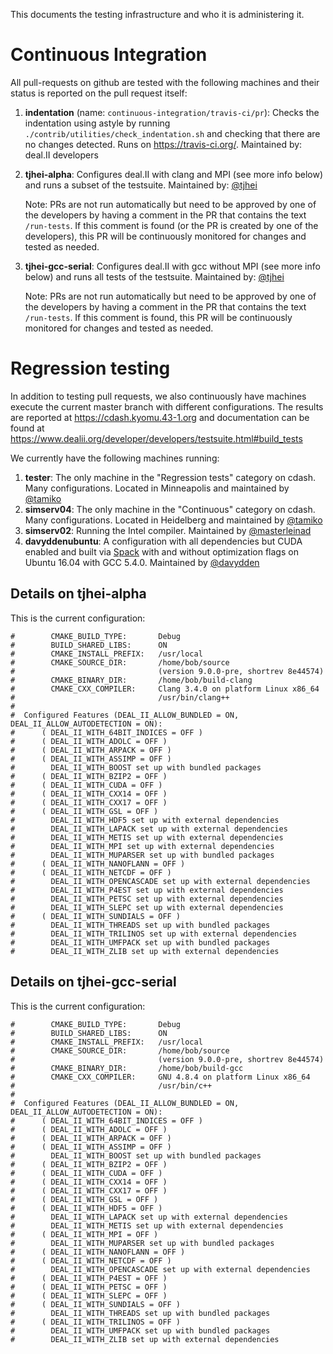 This documents the testing infrastructure and who it is administering it.

# Continuous Integration

All pull-requests on github are tested with the following machines and their status is reported on the pull request itself:

1. **indentation** (name: ``continuous-integration/travis-ci/pr``): Checks the indentation using astyle by running ``./contrib/utilities/check_indentation.sh`` and checking that there are no changes detected. Runs on https://travis-ci.org/. Maintained by: deal.II developers

2. **tjhei-alpha**: Configures deal.II with clang and MPI (see more info below) and runs a subset of the testsuite. Maintained by: [@tjhei](https://github.com/tjhei)

   Note: PRs are not run automatically but need to be approved by one of the developers by having a comment in the PR that contains the text ``/run-tests``. If this comment is found (or the PR is created by one of the developers), this PR will be continuously monitored for changes and tested as needed.

3. **tjhei-gcc-serial**: Configures deal.II with gcc without MPI (see more info below) and runs all tests of the testsuite. Maintained by: [@tjhei](https://github.com/tjhei)

   Note: PRs are not run automatically but need to be approved by one of the developers by having a comment in the PR that contains the text ``/run-tests``. If this comment is found, this PR will be continuously monitored for changes and tested as needed.

# Regression testing

In addition to testing pull requests, we also continuously have machines execute the current master branch with different configurations. The results are reported at https://cdash.kyomu.43-1.org and documentation can be found at https://www.dealii.org/developer/developers/testsuite.html#build_tests

We currently have the following machines running:

1. **tester**: The only machine in the "Regression tests" category on cdash. Many configurations. Located in Minneapolis and maintained by [@tamiko](https://github.com/tamiko)
2. **simserv04**: The only machine in the "Continuous" category on cdash. Many configurations. Located in Heidelberg and maintained by [@tamiko](https://github.com/tamiko)
3. **simserv02**: Running the Intel compiler. Maintained by [@masterleinad](https://github.com/masterleinad)
4. **davyddenubuntu**: A configuration with all dependencies but CUDA enabled and built via [Spack](https://github.com/dealii/dealii/wiki/deal.II-in-Spack) with and without optimization flags on Ubuntu 16.04 with GCC 5.4.0. Maintained by [@davydden](https://github.com/davydden)

## Details on **tjhei-alpha**

This is the current configuration:
```
#        CMAKE_BUILD_TYPE:       Debug
#        BUILD_SHARED_LIBS:      ON
#        CMAKE_INSTALL_PREFIX:   /usr/local
#        CMAKE_SOURCE_DIR:       /home/bob/source
#                                (version 9.0.0-pre, shortrev 8e44574)
#        CMAKE_BINARY_DIR:       /home/bob/build-clang
#        CMAKE_CXX_COMPILER:     Clang 3.4.0 on platform Linux x86_64
#                                /usr/bin/clang++
#
#  Configured Features (DEAL_II_ALLOW_BUNDLED = ON, DEAL_II_ALLOW_AUTODETECTION = ON):
#      ( DEAL_II_WITH_64BIT_INDICES = OFF )
#      ( DEAL_II_WITH_ADOLC = OFF )
#      ( DEAL_II_WITH_ARPACK = OFF )
#      ( DEAL_II_WITH_ASSIMP = OFF )
#        DEAL_II_WITH_BOOST set up with bundled packages
#      ( DEAL_II_WITH_BZIP2 = OFF )
#      ( DEAL_II_WITH_CUDA = OFF )
#      ( DEAL_II_WITH_CXX14 = OFF )
#      ( DEAL_II_WITH_CXX17 = OFF )
#      ( DEAL_II_WITH_GSL = OFF )
#        DEAL_II_WITH_HDF5 set up with external dependencies
#        DEAL_II_WITH_LAPACK set up with external dependencies
#        DEAL_II_WITH_METIS set up with external dependencies
#        DEAL_II_WITH_MPI set up with external dependencies
#        DEAL_II_WITH_MUPARSER set up with bundled packages
#      ( DEAL_II_WITH_NANOFLANN = OFF )
#      ( DEAL_II_WITH_NETCDF = OFF )
#        DEAL_II_WITH_OPENCASCADE set up with external dependencies
#        DEAL_II_WITH_P4EST set up with external dependencies
#        DEAL_II_WITH_PETSC set up with external dependencies
#        DEAL_II_WITH_SLEPC set up with external dependencies
#      ( DEAL_II_WITH_SUNDIALS = OFF )
#        DEAL_II_WITH_THREADS set up with bundled packages
#        DEAL_II_WITH_TRILINOS set up with external dependencies
#        DEAL_II_WITH_UMFPACK set up with bundled packages
#        DEAL_II_WITH_ZLIB set up with external dependencies
```

## Details on **tjhei-gcc-serial**

This is the current configuration:
```
#        CMAKE_BUILD_TYPE:       Debug
#        BUILD_SHARED_LIBS:      ON
#        CMAKE_INSTALL_PREFIX:   /usr/local
#        CMAKE_SOURCE_DIR:       /home/bob/source
#                                (version 9.0.0-pre, shortrev 8e44574)
#        CMAKE_BINARY_DIR:       /home/bob/build-gcc
#        CMAKE_CXX_COMPILER:     GNU 4.8.4 on platform Linux x86_64
#                                /usr/bin/c++
#
#  Configured Features (DEAL_II_ALLOW_BUNDLED = ON, DEAL_II_ALLOW_AUTODETECTION = ON):
#      ( DEAL_II_WITH_64BIT_INDICES = OFF )
#      ( DEAL_II_WITH_ADOLC = OFF )
#      ( DEAL_II_WITH_ARPACK = OFF )
#      ( DEAL_II_WITH_ASSIMP = OFF )
#        DEAL_II_WITH_BOOST set up with bundled packages
#      ( DEAL_II_WITH_BZIP2 = OFF )
#      ( DEAL_II_WITH_CUDA = OFF )
#      ( DEAL_II_WITH_CXX14 = OFF )
#      ( DEAL_II_WITH_CXX17 = OFF )
#      ( DEAL_II_WITH_GSL = OFF )
#      ( DEAL_II_WITH_HDF5 = OFF )
#        DEAL_II_WITH_LAPACK set up with external dependencies
#        DEAL_II_WITH_METIS set up with external dependencies
#      ( DEAL_II_WITH_MPI = OFF )
#        DEAL_II_WITH_MUPARSER set up with bundled packages
#      ( DEAL_II_WITH_NANOFLANN = OFF )
#      ( DEAL_II_WITH_NETCDF = OFF )
#        DEAL_II_WITH_OPENCASCADE set up with external dependencies
#      ( DEAL_II_WITH_P4EST = OFF )
#      ( DEAL_II_WITH_PETSC = OFF )
#      ( DEAL_II_WITH_SLEPC = OFF )
#      ( DEAL_II_WITH_SUNDIALS = OFF )
#        DEAL_II_WITH_THREADS set up with bundled packages
#      ( DEAL_II_WITH_TRILINOS = OFF )
#        DEAL_II_WITH_UMFPACK set up with bundled packages
#        DEAL_II_WITH_ZLIB set up with external dependencies
```